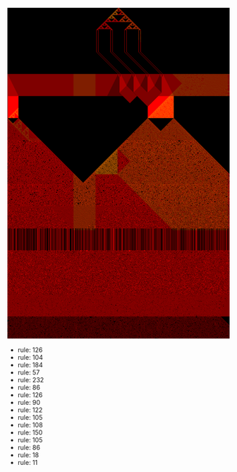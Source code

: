 ![photo](./output.png) 
 * rule: 126
* rule: 104
* rule: 184
* rule: 57
* rule: 232
* rule: 86
* rule: 126
* rule: 90
* rule: 122
* rule: 105
* rule: 108
* rule: 150
* rule: 105
* rule: 86
* rule: 18
* rule: 11
